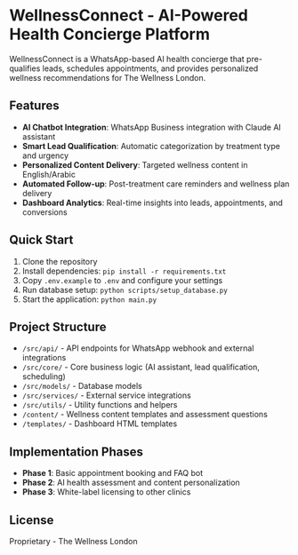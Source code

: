 # WellnessConnect - AI-Powered Health Concierge Platform

WellnessConnect is a WhatsApp-based AI health concierge that pre-qualifies leads, schedules appointments, and provides personalized wellness recommendations for The Wellness London.

## Features

- **AI Chatbot Integration**: WhatsApp Business integration with Claude AI assistant
- **Smart Lead Qualification**: Automatic categorization by treatment type and urgency
- **Personalized Content Delivery**: Targeted wellness content in English/Arabic
- **Automated Follow-up**: Post-treatment care reminders and wellness plan delivery
- **Dashboard Analytics**: Real-time insights into leads, appointments, and conversions

## Quick Start

1. Clone the repository
2. Install dependencies: `pip install -r requirements.txt`
3. Copy `.env.example` to `.env` and configure your settings
4. Run database setup: `python scripts/setup_database.py`
5. Start the application: `python main.py`

## Project Structure

- `/src/api/` - API endpoints for WhatsApp webhook and external integrations
- `/src/core/` - Core business logic (AI assistant, lead qualification, scheduling)
- `/src/models/` - Database models
- `/src/services/` - External service integrations
- `/src/utils/` - Utility functions and helpers
- `/content/` - Wellness content templates and assessment questions
- `/templates/` - Dashboard HTML templates

## Implementation Phases

- **Phase 1**: Basic appointment booking and FAQ bot
- **Phase 2**: AI health assessment and content personalization
- **Phase 3**: White-label licensing to other clinics

## License

Proprietary - The Wellness London